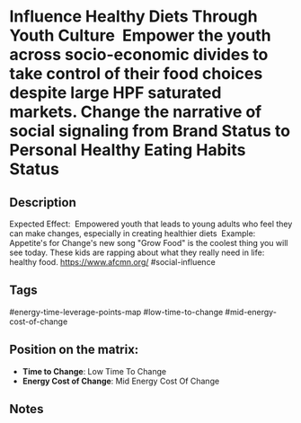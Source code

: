 # Influence Healthy Diets Through Youth Culture  Empower the youth across socio-economic divides to take control of their food choices despite large HPF saturated markets. Change the narrative of social signaling from Brand Status to Personal Healthy Eating Habits Status

## Description
Expected Effect:  Empowered youth that leads to young adults who feel they can make changes, especially in creating healthier diets    Example:  Appetite's for Change's new song "Grow Food" is the coolest thing you will see today. These kids are rapping about what they really need in life: healthy food. https://www.afcmn.org/   #social-influence

## Tags
#energy-time-leverage-points-map #low-time-to-change #mid-energy-cost-of-change

## Position on the matrix:
- **Time to Change**: Low Time To Change
- **Energy Cost of Change**: Mid Energy Cost Of Change

## Notes
<!-- Add your notes here -->
